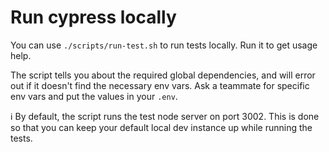 # Run cypress locally

You can use `./scripts/run-test.sh` to run tests locally. Run it to get usage help.

The script tells you about the required global dependencies, and will error out if it doesn't find the necessary env vars. Ask a teammate for specific env vars and put the values in your `.env`.

:information_source: By default, the script runs the test node server on port 3002. This is done so that you can keep your default local dev instance up while running the tests.
